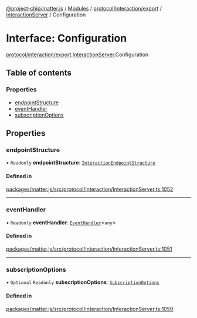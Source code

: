 [@project-chip/matter.js](../README.md) / [Modules](../modules.md) / [protocol/interaction/export](../modules/protocol_interaction_export.md) / [InteractionServer](../modules/protocol_interaction_export.InteractionServer.md) / Configuration

# Interface: Configuration

[protocol/interaction/export](../modules/protocol_interaction_export.md).[InteractionServer](../modules/protocol_interaction_export.InteractionServer.md).Configuration

## Table of contents

### Properties

- [endpointStructure](protocol_interaction_export.InteractionServer.Configuration.md#endpointstructure)
- [eventHandler](protocol_interaction_export.InteractionServer.Configuration.md#eventhandler)
- [subscriptionOptions](protocol_interaction_export.InteractionServer.Configuration.md#subscriptionoptions)

## Properties

### endpointStructure

• `Readonly` **endpointStructure**: [`InteractionEndpointStructure`](../classes/protocol_interaction_export.InteractionEndpointStructure.md)

#### Defined in

[packages/matter.js/src/protocol/interaction/InteractionServer.ts:1052](https://github.com/project-chip/matter.js/blob/3adaded6/packages/matter.js/src/protocol/interaction/InteractionServer.ts#L1052)

___

### eventHandler

• `Readonly` **eventHandler**: [`EventHandler`](../classes/protocol_interaction_export.EventHandler.md)\<`any`\>

#### Defined in

[packages/matter.js/src/protocol/interaction/InteractionServer.ts:1051](https://github.com/project-chip/matter.js/blob/3adaded6/packages/matter.js/src/protocol/interaction/InteractionServer.ts#L1051)

___

### subscriptionOptions

• `Optional` `Readonly` **subscriptionOptions**: [`SubscriptionOptions`](node_export._internal_.SubscriptionOptions-1.md)

#### Defined in

[packages/matter.js/src/protocol/interaction/InteractionServer.ts:1050](https://github.com/project-chip/matter.js/blob/3adaded6/packages/matter.js/src/protocol/interaction/InteractionServer.ts#L1050)

